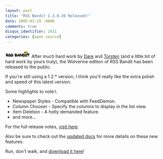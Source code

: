 ```yaml
---
layout: post
title: "RSS Bandit 1.3.0.26 Released!"
date: 2005-03-19 -0800
comments: true
disqus_identifier: 2411
categories: [open source]
---
```

![RSS Bandit Logo](/images/RssBanditLogo.jpg) After much hard work by
[Dare](http://www.25hoursaday.com/weblog/) and
[Torsten](http://www.rendelmann.info/blog/) (and a little bit of hard
work by yours truly), the Wolverine edition of RSS Bandit has been
released to the public.

If you're still using a 1.2.\* version, I think you'll really like the
extra polish and speed of this latest version.

Some highlights to note:\

-   Newspaper Styles - Compatible with FeedDemon.
-   Column Chooser - Specify the columns to display in the list view.
-   Item Deletion - A hotly demanded feature.
-   and more...

For the full release notes, [visit
here](https://sourceforge.net/forum/forum.php?forum_id=454878).

Also be sure to check out the [updated docs](http://docs.rssbandit.org/)
for more details on these new features.

Run, don't walk, and [download it
here](http://prdownloads.sourceforge.net/rssbandit/RssBandit1.3.0.26installer.zip?download)!

